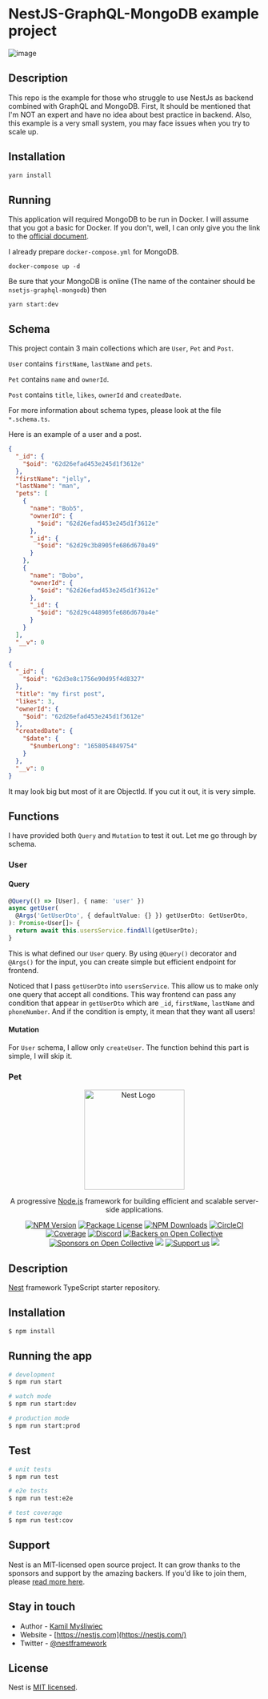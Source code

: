 # NestJS-GraphQL-MongoDB example project
![image](https://user-images.githubusercontent.com/32786620/179403545-1112d1ef-3a35-4ce2-a49f-f68504f62d7d.png)

## Description

This repo is the example for those who struggle to use NestJs as backend combined with GraphQL and MongoDB. First, It should be mentioned that I'm NOT an expert and have no idea about best practice in backend. Also, this example is a very small system, you may face issues when you try to scale up.

## Installation
```bash
yarn install
```

## Running
This application will required MongoDB to be run in Docker. I will assume that you got a basic for Docker. If you don't, well, I can only give you the link to the [official document](https://docs.docker.com).

I already prepare `docker-compose.yml` for MongoDB.
```
docker-compose up -d
```

Be sure that your MongoDB is online (The name of the container should be `nsetjs-graphql-mongodb`) then
```
yarn start:dev
```

## Schema
This project contain 3 main collections which are `User`, `Pet` and `Post`.

`User` contains `firstName`, `lastName` and `pets`.

`Pet` contains `name` and `ownerId`.

`Post` contains `title`, `likes`, `ownerId` and `createdDate`.

For more information about schema types, please look at the file `*.schema.ts`.

Here is an example of a user and a post.
```json
{
  "_id": {
    "$oid": "62d26efad453e245d1f3612e"
  },
  "firstName": "jelly",
  "lastName": "man",
  "pets": [
    {
      "name": "Bob5",
      "ownerId": {
        "$oid": "62d26efad453e245d1f3612e"
      },
      "_id": {
        "$oid": "62d29c3b8905fe686d670a49"
      }
    },
    {
      "name": "Bobo",
      "ownerId": {
        "$oid": "62d26efad453e245d1f3612e"
      },
      "_id": {
        "$oid": "62d29c448905fe686d670a4e"
      }
    }
  ],
  "__v": 0
}
```

```json
{
  "_id": {
    "$oid": "62d3e8c1756e90d95f4d8327"
  },
  "title": "my first post",
  "likes": 3,
  "ownerId": {
    "$oid": "62d26efad453e245d1f3612e"
  },
  "createdDate": {
    "$date": {
      "$numberLong": "1658054849754"
    }
  },
  "__v": 0
}
```

It may look big but most of it are ObjectId. If you cut it out, it is very simple.

## Functions
I have provided both `Query` and `Mutation` to test it out. Let me go through by schema.

### User
#### Query
```ts
@Query(() => [User], { name: 'user' })
async getUser(
  @Args('GetUserDto', { defaultValue: {} }) getUserDto: GetUserDto,
): Promise<User[]> {
  return await this.usersService.findAll(getUserDto);
}
```
This is what defined our `User` query. By using `@Query()` decorator and `@Args()` for the input, you can create simple but efficient endpoint for frontend.

Noticed that I pass `getUserDto` into `usersService`. This allow us to make only one query that accept all conditions. This way frontend can pass any condition that appear in `getUserDto` which are `_id`, `firstName`, `lastName` and `phoneNumber`. And if the condition is empty, it mean that they want all users!

#### Mutation
For `User` schema, I allow only `createUser`. The function behind this part is simple, I will skip it.

### Pet


<p align="center">
  <a href="http://nestjs.com/" target="blank"><img src="https://nestjs.com/img/logo-small.svg" width="200" alt="Nest Logo" /></a>
</p>

[circleci-image]: https://img.shields.io/circleci/build/github/nestjs/nest/master?token=abc123def456
[circleci-url]: https://circleci.com/gh/nestjs/nest

  <p align="center">A progressive <a href="http://nodejs.org" target="_blank">Node.js</a> framework for building efficient and scalable server-side applications.</p>
    <p align="center">
<a href="https://www.npmjs.com/~nestjscore" target="_blank"><img src="https://img.shields.io/npm/v/@nestjs/core.svg" alt="NPM Version" /></a>
<a href="https://www.npmjs.com/~nestjscore" target="_blank"><img src="https://img.shields.io/npm/l/@nestjs/core.svg" alt="Package License" /></a>
<a href="https://www.npmjs.com/~nestjscore" target="_blank"><img src="https://img.shields.io/npm/dm/@nestjs/common.svg" alt="NPM Downloads" /></a>
<a href="https://circleci.com/gh/nestjs/nest" target="_blank"><img src="https://img.shields.io/circleci/build/github/nestjs/nest/master" alt="CircleCI" /></a>
<a href="https://coveralls.io/github/nestjs/nest?branch=master" target="_blank"><img src="https://coveralls.io/repos/github/nestjs/nest/badge.svg?branch=master#9" alt="Coverage" /></a>
<a href="https://discord.gg/G7Qnnhy" target="_blank"><img src="https://img.shields.io/badge/discord-online-brightgreen.svg" alt="Discord"/></a>
<a href="https://opencollective.com/nest#backer" target="_blank"><img src="https://opencollective.com/nest/backers/badge.svg" alt="Backers on Open Collective" /></a>
<a href="https://opencollective.com/nest#sponsor" target="_blank"><img src="https://opencollective.com/nest/sponsors/badge.svg" alt="Sponsors on Open Collective" /></a>
  <a href="https://paypal.me/kamilmysliwiec" target="_blank"><img src="https://img.shields.io/badge/Donate-PayPal-ff3f59.svg"/></a>
    <a href="https://opencollective.com/nest#sponsor"  target="_blank"><img src="https://img.shields.io/badge/Support%20us-Open%20Collective-41B883.svg" alt="Support us"></a>
  <a href="https://twitter.com/nestframework" target="_blank"><img src="https://img.shields.io/twitter/follow/nestframework.svg?style=social&label=Follow"></a>
</p>
  <!--[![Backers on Open Collective](https://opencollective.com/nest/backers/badge.svg)](https://opencollective.com/nest#backer)
  [![Sponsors on Open Collective](https://opencollective.com/nest/sponsors/badge.svg)](https://opencollective.com/nest#sponsor)-->

## Description

[Nest](https://github.com/nestjs/nest) framework TypeScript starter repository.

## Installation

```bash
$ npm install
```

## Running the app

```bash
# development
$ npm run start

# watch mode
$ npm run start:dev

# production mode
$ npm run start:prod
```

## Test

```bash
# unit tests
$ npm run test

# e2e tests
$ npm run test:e2e

# test coverage
$ npm run test:cov
```

## Support

Nest is an MIT-licensed open source project. It can grow thanks to the sponsors and support by the amazing backers. If you'd like to join them, please [read more here](https://docs.nestjs.com/support).

## Stay in touch

- Author - [Kamil Myśliwiec](https://kamilmysliwiec.com)
- Website - [https://nestjs.com](https://nestjs.com/)
- Twitter - [@nestframework](https://twitter.com/nestframework)

## License

Nest is [MIT licensed](LICENSE).
